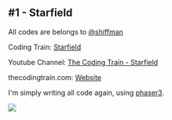 ## #1 - Starfield
All codes are belongs to [@shiffman](https://github.com/shiffman)

Coding Train: [Starfield](https://github.com/CodingTrain/website/tree/master/CodingChallenges/CC_001_StarField)

Youtube Channel: [The Coding Train - Starfield](https://www.youtube.com/watch?v=17WoOqgXsRM&list=PLRqwX-V7Uu6ZiZxtDDRCi6uhfTH4FilpH&index=1)

thecodingtrain.com: [Website](https://thecodingtrain.com/CodingChallenges/001-starfield.html)

I'm simply writing all code again, using [phaser3](https://phaser.io/).

![](https://github.com/halilcakar/Coding-Challence/blob/master/CC%20-%20%23001%20-%20Starfield/starfield.gif)
